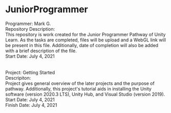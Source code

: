 # JuniorProgrammer

Programmer: Mark G. <br />
Repository Description: <br />
This repository is work created for the Junior Programmer Pathway of Unity Learn. As the tasks are completed, files will be upload and a WebGL link will be present in this file. Additionally, date of completion will also be added with a brief description of the file. <br />
Start Date: July 4, 2021 <br />
<br />
<br />
Project: Getting Started <br />
Descripiton: <br />
Project gives general overview of the later projects and the purpose of pathway. Additionally, this project's tutorial aids in installing the Unity software (version 2020.3 LTS), Unity Hub, and Visual Studio (version 2019). <br />
Start Date: July 4, 2021 <br />
Finish Date: July 4, 2021 <br />
